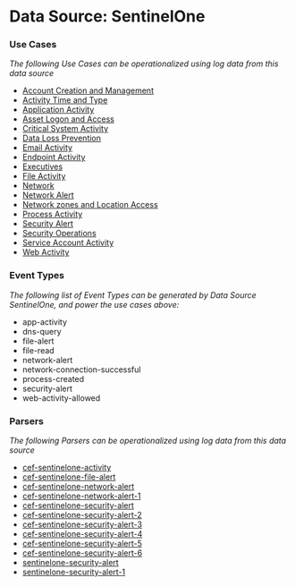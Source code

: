 Data Source: SentinelOne
========================

### Use Cases

_The following Use Cases can be operationalized using log data from this data source_

* [Account Creation and Management](usecase_account_creation_and_management.md)
* [Activity Time  and Type](usecase_activity_time__and_type.md)
* [Application Activity](usecase_application_activity.md)
* [Asset Logon and Access](usecase_asset_logon_and_access.md)
* [Critical System Activity](usecase_critical_system_activity.md)
* [Data Loss Prevention](usecase_data_loss_prevention.md)
* [Email Activity](usecase_email_activity.md)
* [Endpoint Activity](usecase_endpoint_activity.md)
* [Executives](usecase_executives.md)
* [File Activity](usecase_file_activity.md)
* [Network](usecase_network.md)
* [Network Alert](usecase_network_alert.md)
* [Network zones and Location Access](usecase_network_zones_and_location_access.md)
* [Process Activity](usecase_process_activity.md)
* [Security Alert](usecase_security_alert.md)
* [Security Operations](usecase_security_operations.md)
* [Service Account Activity](usecase_service_account_activity.md)
* [Web Activity](usecase_web_activity.md)


### Event Types

_The following list of Event Types can be generated by Data Source SentinelOne, and power the use cases above:_

- app-activity
- dns-query
- file-alert
- file-read
- network-alert
- network-connection-successful
- process-created
- security-alert
- web-activity-allowed


### Parsers

_The following Parsers can be operationalized using log data from this data source_

* [cef-sentinelone-activity](parserContent_cef-sentinelone-activity.md)
* [cef-sentinelone-file-alert](parserContent_cef-sentinelone-file-alert.md)
* [cef-sentinelone-network-alert](parserContent_cef-sentinelone-network-alert.md)
* [cef-sentinelone-network-alert-1](parserContent_cef-sentinelone-network-alert-1.md)
* [cef-sentinelone-security-alert](parserContent_cef-sentinelone-security-alert.md)
* [cef-sentinelone-security-alert-2](parserContent_cef-sentinelone-security-alert-2.md)
* [cef-sentinelone-security-alert-3](parserContent_cef-sentinelone-security-alert-3.md)
* [cef-sentinelone-security-alert-4](parserContent_cef-sentinelone-security-alert-4.md)
* [cef-sentinelone-security-alert-5](parserContent_cef-sentinelone-security-alert-5.md)
* [cef-sentinelone-security-alert-6](parserContent_cef-sentinelone-security-alert-6.md)
* [sentinelone-security-alert](parserContent_sentinelone-security-alert.md)
* [sentinelone-security-alert-1](parserContent_sentinelone-security-alert-1.md)
